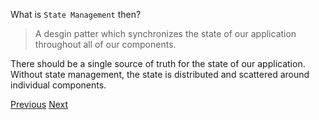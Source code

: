 What is `State Management` then?

> A desgin patter which synchronizes the state of our application throughout all of our components.

There should be a single source of truth for the state of our application. Without state management, the state is distributed and scattered around individual components. 


[Previous](./2.md) [Next](./4.md)
